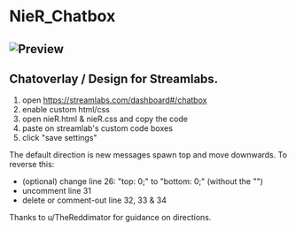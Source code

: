 # NieR_Chatbox

![Preview](https://github.com/EnterZero/NieR_Chatbox/assets/124633657/70fcf26d-4f90-4859-96b8-69c3f76eefc6)
-
Chatoverlay / Design for Streamlabs.
-
1. open https://streamlabs.com/dashboard#/chatbox
2. enable custom html/css
3. open nieR.html & nieR.css and copy the code
4. paste on streamlab's custom code boxes
5. click "save settings"  

The default direction is new messages spawn top and move downwards. To reverse this:
- (optional) change line 26: "top: 0;" to "bottom: 0;" (without the "")
- uncomment line 31
- delete or comment-out line 32, 33 & 34

Thanks to u/TheReddimator for guidance on directions.